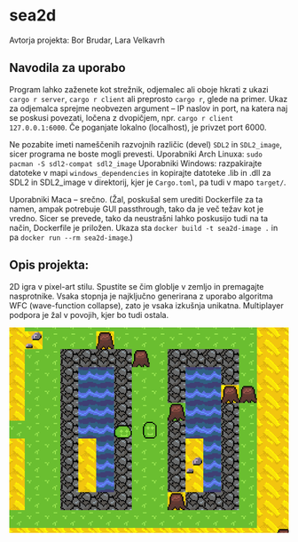 # sea2d
Avtorja projekta: Bor Brudar, Lara Velkavrh

## Navodila za uporabo 

Program lahko zaženete kot strežnik, odjemalec ali oboje hkrati z ukazi `cargo r server`, `cargo r client` ali preprosto `cargo r`, glede na primer. Ukaz za odjemalca sprejme neobvezen argument – IP naslov in port, na katera naj se poskusi povezati, ločena z dvopičjem, npr. `cargo r client 127.0.0.1:6000`. Če poganjate lokalno (localhost), je privzet port 6000.

Ne pozabite imeti nameščenih razvojnih različic (devel) `SDL2` in `SDL2_image`, sicer programa ne boste mogli prevesti.
Uporabniki Arch Linuxa: `sudo pacman -S sdl2-compat sdl2_image`
Uporabniki Windows: razpakirajte datoteke v mapi `windows_dependencies` in kopirajte datoteke .lib in .dll za SDL2 in SDL2_image v direktorij, kjer je `Cargo.toml`, pa tudi v mapo `target/`.

Uporabniki Maca – srečno. (Žal, poskušal sem urediti Dockerfile za ta namen, ampak potrebuje GUI passthrough, tako da je več težav kot je vredno. Sicer se prevede, tako da neustrašni lahko poskusijo tudi na ta način, Dockerfile je priložen. Ukaza sta `docker build -t sea2d-image .` in pa `docker run --rm sea2d-image`.)


## Opis projekta:

2D igra v pixel-art stilu. Spustite se čim globlje v zemljo in premagajte nasprotnike. Vsaka stopnja je najključno generirana z uporabo algoritma WFC (wave-function collapse), zato je vsaka izkušnja unikatna. Multiplayer podpora je žal v povojih, kjer bo tudi ostala. 


![Current state of the game](resources/screenshots/image.png)